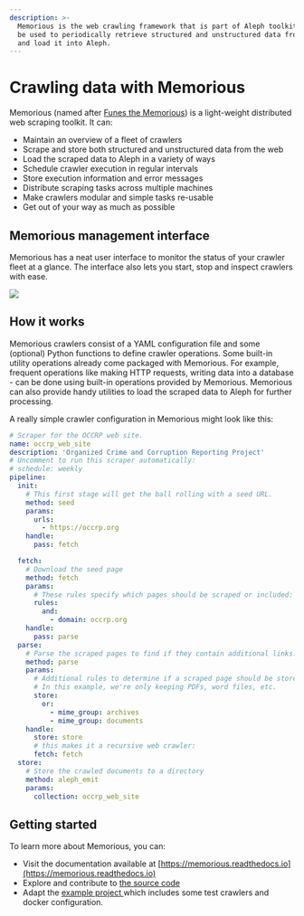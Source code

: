 ```yaml
---
description: >-
  Memorious is the web crawling framework that is part of Aleph toolkit. It can
  be used to periodically retrieve structured and unstructured data from the web
  and load it into Aleph.
---
```


# Crawling data with Memorious

Memorious (named after [Funes the Memorious](https://en.wikipedia.org/wiki/Funes\_the\_Memorious)) is a light-weight distributed web scraping toolkit. It can:

* Maintain an overview of a fleet of crawlers
* Scrape and store both structured and unstructured data from the web
* Load the scraped data to Aleph in a variety of ways
* Schedule crawler execution in regular intervals
* Store execution information and error messages
* Distribute scraping tasks across multiple machines
* Make crawlers modular and simple tasks re-usable
* Get out of your way as much as possible

## Memorious management interface

Memorious has a neat user interface to monitor the status of your crawler fleet at a glance. The interface also lets you start, stop and inspect crawlers with ease.

![](../.gitbook/assets/memorious-ui.png)

## How it works

Memorious crawlers consist of a YAML configuration file and some (optional) Python functions to define crawler operations. Some built-in utility operations already come packaged with Memorious. For example, frequent operations like making HTTP requests, writing data into a database - can be done using built-in operations provided by Memorious. Memorious can also provide handy utilities to load the scraped data to Aleph for further processing.

A really simple crawler configuration in Memorious might look like this:

```yaml
# Scraper for the OCCRP web site.
name: occrp_web_site
description: 'Organized Crime and Corruption Reporting Project'
# Uncomment to run this scraper automatically:
# schedule: weekly
pipeline:
  init:
    # This first stage will get the ball rolling with a seed URL.
    method: seed
    params:
      urls:
        - https://occrp.org
    handle:
      pass: fetch

  fetch:
    # Download the seed page
    method: fetch
    params:
      # These rules specify which pages should be scraped or included:
      rules:
        and:
          - domain: occrp.org
    handle:
      pass: parse
  parse:
    # Parse the scraped pages to find if they contain additional links.
    method: parse
    params:
      # Additional rules to determine if a scraped page should be stored or not.
      # In this example, we're only keeping PDFs, word files, etc.
      store:
        or:
          - mime_group: archives
          - mime_group: documents
    handle:
      store: store
      # this makes it a recursive web crawler:
      fetch: fetch
  store:
    # Store the crawled documents to a directory
    method: aleph_emit
    params:
      collection: occrp_web_site
```

## Getting started

To learn more about Memorious, you can:

* Visit the documentation available at [https://memorious.readthedocs.io](https://memorious.readthedocs.io)
* Explore and contribute to [the source code](https://github.com/alephdata/visdesktop)
* Adapt the [example project ](https://github.com/alephdata/memorious/tree/master/example)which includes some test crawlers and docker configuration.
